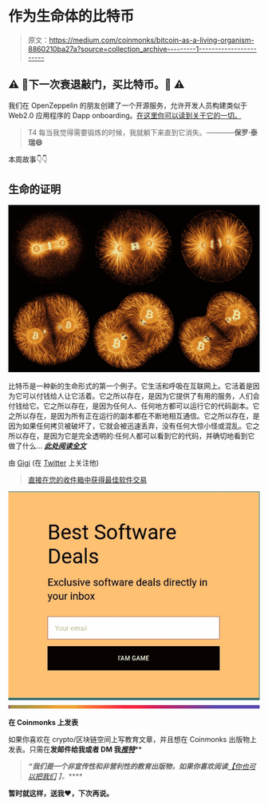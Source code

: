 # 作为生命体的比特币

> 原文：<https://medium.com/coinmonks/bitcoin-as-a-living-organism-8860210ba27a?source=collection_archive---------1----------------------->

## ⚠️ 🚨下一次衰退敲门，**买比特币**。🚨 ⚠️

我们在 OpenZeppelin 的朋友创建了一个开源服务，允许开发人员构建类似于 Web2.0 应用程序的 Dapp onboarding。[在这里你可以读到关于它的一切。](/coinmonks/eth-onboarding-solution-90607fb81380)

> T4 每当我觉得需要锻炼的时候，我就躺下来直到它消失。*——*——**保罗·泰瑞😄**

本周故事👇👇

## 生命的证明

![](img/f379f4ac50fed96685218f3b78a6e433.png)

比特币是一种新的生命形式的第一个例子。它生活和呼吸在互联网上。它活着是因为它可以付钱给人让它活着。它之所以存在，是因为它提供了有用的服务，人们会付钱给它。它之所以存在，是因为任何人、任何地方都可以运行它的代码副本。它之所以存在，是因为所有正在运行的副本都在不断地相互通信。它之所以存在，是因为如果任何拷贝被破坏了，它就会被迅速丢弃，没有任何大惊小怪或混乱。它之所以存在，是因为它是完全透明的:任何人都可以看到它的代码，并确切地看到它做了什么... [***此处阅读全文***](/@dergigi/proof-of-life-fa28fdc002fe)

由 [Gigi](https://medium.com/u/29f663fdaf68?source=post_page-----8860210ba27a--------------------------------) (在 [Twitter](https://twitter.com/dergigi) 上关注他)

> [直接在您的收件箱中获得最佳软件交易](https://coincodecap.com/?utm_source=coinmonks)

[![](img/7c0b3dfdcbfea594cc0ae7d4f9bf6fcb.png)](https://coincodecap.com/?utm_source=coinmonks)![](img/a17e8cc73044ab964cf8aa6e88d4343b.png)

**在 Coinmonks 上发表**

如果你喜欢在 crypto/区块链空间上写教育文章，并且想在 Coinmonks 出版物上发表。只需在**发邮件给我或者 DM 我**[***推特***](https://twitter.com/coinmonks)**

> ***“我们是一个非宣传性和非营利性的教育出版物，如果你喜欢阅读*[](https://medium.com/coinmonks)**[*【你也可以把我们*](/coinmonks/monks-need-your-help-7440418d67ec) *】。*****

******暂时就这样，送我❤️，下次再说。******